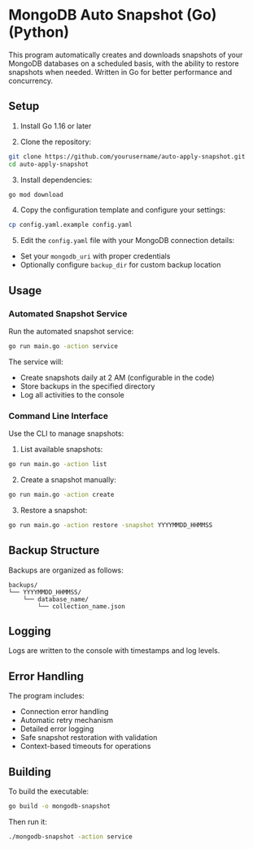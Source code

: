 # MongoDB Auto Snapshot (Go) (Python)

This program automatically creates and downloads snapshots of your MongoDB databases on a scheduled basis, with the ability to restore snapshots when needed. Written in Go for better performance and concurrency.

## Setup

1. Install Go 1.16 or later

2. Clone the repository:
```bash
git clone https://github.com/yourusername/auto-apply-snapshot.git
cd auto-apply-snapshot
```

3. Install dependencies:
```bash
go mod download
```

4. Copy the configuration template and configure your settings:
```bash
cp config.yaml.example config.yaml
```

5. Edit the `config.yaml` file with your MongoDB connection details:
- Set your `mongodb_uri` with proper credentials
- Optionally configure `backup_dir` for custom backup location

## Usage

### Automated Snapshot Service

Run the automated snapshot service:
```bash
go run main.go -action service
```

The service will:
- Create snapshots daily at 2 AM (configurable in the code)
- Store backups in the specified directory
- Log all activities to the console

### Command Line Interface

Use the CLI to manage snapshots:

1. List available snapshots:
```bash
go run main.go -action list
```

2. Create a snapshot manually:
```bash
go run main.go -action create
```

3. Restore a snapshot:
```bash
go run main.go -action restore -snapshot YYYYMMDD_HHMMSS
```

## Backup Structure

Backups are organized as follows:
```
backups/
└── YYYYMMDD_HHMMSS/
    └── database_name/
        └── collection_name.json
```

## Logging

Logs are written to the console with timestamps and log levels.

## Error Handling

The program includes:
- Connection error handling
- Automatic retry mechanism
- Detailed error logging
- Safe snapshot restoration with validation
- Context-based timeouts for operations

## Building

To build the executable:
```bash
go build -o mongodb-snapshot
```

Then run it:
```bash
./mongodb-snapshot -action service
```
